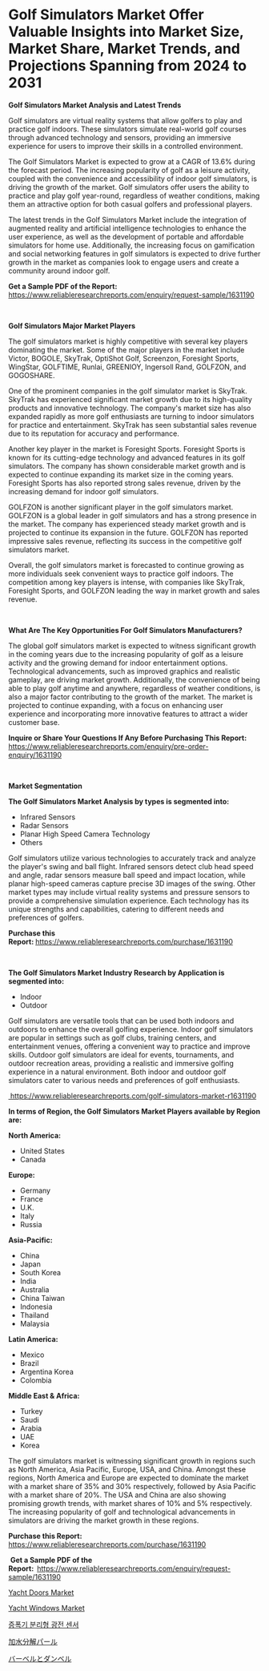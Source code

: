 <p><h1>Golf Simulators Market Offer Valuable Insights into Market Size, Market Share, Market Trends, and Projections Spanning from 2024 to 2031</h1></p><p><strong>Golf Simulators Market Analysis and Latest Trends</strong></p>
<p><p>Golf simulators are virtual reality systems that allow golfers to play and practice golf indoors. These simulators simulate real-world golf courses through advanced technology and sensors, providing an immersive experience for users to improve their skills in a controlled environment. </p><p>The Golf Simulators Market is expected to grow at a CAGR of 13.6% during the forecast period. The increasing popularity of golf as a leisure activity, coupled with the convenience and accessibility of indoor golf simulators, is driving the growth of the market. Golf simulators offer users the ability to practice and play golf year-round, regardless of weather conditions, making them an attractive option for both casual golfers and professional players.</p><p>The latest trends in the Golf Simulators Market include the integration of augmented reality and artificial intelligence technologies to enhance the user experience, as well as the development of portable and affordable simulators for home use. Additionally, the increasing focus on gamification and social networking features in golf simulators is expected to drive further growth in the market as companies look to engage users and create a community around indoor golf.</p></p>
<p><strong>Get a Sample PDF of the Report:&nbsp;</strong> <a href="https://www.reliableresearchreports.com/enquiry/request-sample/1631190">https://www.reliableresearchreports.com/enquiry/request-sample/1631190</a></p>
<p>&nbsp;</p>
<p><strong>Golf Simulators Major Market Players</strong></p>
<p><p>The golf simulators market is highly competitive with several key players dominating the market. Some of the major players in the market include Victor, BOGOLE, SkyTrak, OptiShot Golf, Screenzon, Foresight Sports, WingStar, GOLFTIME, Runlai, GREENIOY, Ingersoll Rand, GOLFZON, and GOGOSHARE.</p><p>One of the prominent companies in the golf simulator market is SkyTrak. SkyTrak has experienced significant market growth due to its high-quality products and innovative technology. The company's market size has also expanded rapidly as more golf enthusiasts are turning to indoor simulators for practice and entertainment. SkyTrak has seen substantial sales revenue due to its reputation for accuracy and performance.</p><p>Another key player in the market is Foresight Sports. Foresight Sports is known for its cutting-edge technology and advanced features in its golf simulators. The company has shown considerable market growth and is expected to continue expanding its market size in the coming years. Foresight Sports has also reported strong sales revenue, driven by the increasing demand for indoor golf simulators.</p><p>GOLFZON is another significant player in the golf simulators market. GOLFZON is a global leader in golf simulators and has a strong presence in the market. The company has experienced steady market growth and is projected to continue its expansion in the future. GOLFZON has reported impressive sales revenue, reflecting its success in the competitive golf simulators market.</p><p>Overall, the golf simulators market is forecasted to continue growing as more individuals seek convenient ways to practice golf indoors. The competition among key players is intense, with companies like SkyTrak, Foresight Sports, and GOLFZON leading the way in market growth and sales revenue.</p></p>
<p>&nbsp;</p>
<p><strong>What Are The Key Opportunities For Golf Simulators Manufacturers?</strong></p>
<p><p>The global golf simulators market is expected to witness significant growth in the coming years due to the increasing popularity of golf as a leisure activity and the growing demand for indoor entertainment options. Technological advancements, such as improved graphics and realistic gameplay, are driving market growth. Additionally, the convenience of being able to play golf anytime and anywhere, regardless of weather conditions, is also a major factor contributing to the growth of the market. The market is projected to continue expanding, with a focus on enhancing user experience and incorporating more innovative features to attract a wider customer base.</p></p>
<p><strong>Inquire or Share Your Questions If Any Before Purchasing This Report:</strong> <a href="https://www.reliableresearchreports.com/enquiry/pre-order-enquiry/1631190">https://www.reliableresearchreports.com/enquiry/pre-order-enquiry/1631190</a></p>
<p>&nbsp;</p>
<p><strong>Market Segmentation</strong></p>
<p><strong>The Golf Simulators Market Analysis by types is segmented into:</strong></p>
<p><ul><li>Infrared Sensors</li><li>Radar Sensors</li><li>Planar High Speed Camera Technology</li><li>Others</li></ul></p>
<p><p>Golf simulators utilize various technologies to accurately track and analyze the player's swing and ball flight. Infrared sensors detect club head speed and angle, radar sensors measure ball speed and impact location, while planar high-speed cameras capture precise 3D images of the swing. Other market types may include virtual reality systems and pressure sensors to provide a comprehensive simulation experience. Each technology has its unique strengths and capabilities, catering to different needs and preferences of golfers.</p></p>
<p><strong>Purchase this Report:&nbsp;</strong><a href="https://www.reliableresearchreports.com/purchase/1631190">https://www.reliableresearchreports.com/purchase/1631190</a></p>
<p>&nbsp;</p>
<p><strong>The Golf Simulators Market Industry Research by Application is segmented into:</strong></p>
<p><ul><li>Indoor</li><li>Outdoor</li></ul></p>
<p><p>Golf simulators are versatile tools that can be used both indoors and outdoors to enhance the overall golfing experience. Indoor golf simulators are popular in settings such as golf clubs, training centers, and entertainment venues, offering a convenient way to practice and improve skills. Outdoor golf simulators are ideal for events, tournaments, and outdoor recreation areas, providing a realistic and immersive golfing experience in a natural environment. Both indoor and outdoor golf simulators cater to various needs and preferences of golf enthusiasts.</p></p>
<p><a href="https://www.reliableresearchreports.com/golf-simulators-market-r1631190">&nbsp;https://www.reliableresearchreports.com/golf-simulators-market-r1631190</a></p>
<p><strong>In terms of Region, the Golf Simulators Market Players available by Region are:</strong></p>
<p>
    <p> <strong> North America: </strong>
        <ul>
            <li>United States</li>
            <li>Canada</li>
        </ul>
        </p> 
    <p> <strong> Europe: </strong>
        <ul>
            <li>Germany</li>
            <li>France</li>
            <li>U.K.</li>
            <li>Italy</li>
            <li>Russia</li>
        </ul>
        </p> 
    <p> <strong> Asia-Pacific: </strong>
        <ul>
            <li>China</li>
            <li>Japan</li>
            <li>South Korea</li>
            <li>India</li>
            <li>Australia</li>
            <li>China Taiwan</li>
            <li>Indonesia</li>
            <li>Thailand</li>
            <li>Malaysia</li>
        </ul>
        </p> 
    <p> <strong> Latin America: </strong>
        <ul>
            <li>Mexico</li>
            <li>Brazil</li>
            <li>Argentina Korea</li>
            <li>Colombia</li>
        </ul>
        </p> 
    <p> <strong> Middle East & Africa: </strong>
        <ul>
            <li>Turkey</li>
            <li>Saudi</li>
            <li>Arabia</li>
            <li>UAE</li>
            <li>Korea</li>
        </ul>
    </p>
    </p>
<p><p>The golf simulators market is witnessing significant growth in regions such as North America, Asia Pacific, Europe, USA, and China. Amongst these regions, North America and Europe are expected to dominate the market with a market share of 35% and 30% respectively, followed by Asia Pacific with a market share of 20%. The USA and China are also showing promising growth trends, with market shares of 10% and 5% respectively. The increasing popularity of golf and technological advancements in simulators are driving the market growth in these regions.</p></p>
<p><strong>Purchase this Report: </strong><a href="https://www.reliableresearchreports.com/purchase/1631190">https://www.reliableresearchreports.com/purchase/1631190</a></p>
<p>&nbsp;<strong>Get a Sample PDF of the Report:&nbsp;&nbsp;</strong><a href="https://www.reliableresearchreports.com/enquiry/request-sample/1631190">https://www.reliableresearchreports.com/enquiry/request-sample/1631190</a></p>
<p><strong></strong></p>
<p><p><a href="https://github.com/JermaineCrona2023/Market-Research-Report-List-1/blob/main/yacht-doors-market.md">Yacht Doors Market</a></p><p><a href="https://github.com/ctanaka235/Market-Research-Report-List-1/blob/main/yacht-windows-market.md">Yacht Windows Market</a></p><p><a href="https://github.com/ConstantinVon/Market-Research-Report-List-1/blob/main/2459627170524.md">증폭기 분리형 광전 센서</a></p><p><a href="https://github.com/reliezer65/Market-Research-Report-List-2/blob/main/2461214158974.md">加水分解パール</a></p><p><a href="https://github.com/tanyaali3/Market-Research-Report-List-1/blob/main/8668788158975.md">バーベルとダンベル</a></p></p>